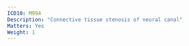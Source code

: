 ```yaml
---
ICD10: M994
Description: "Connective tissue stenosis of neural canal"
Matters: Yes
Weight: 1
---
```

